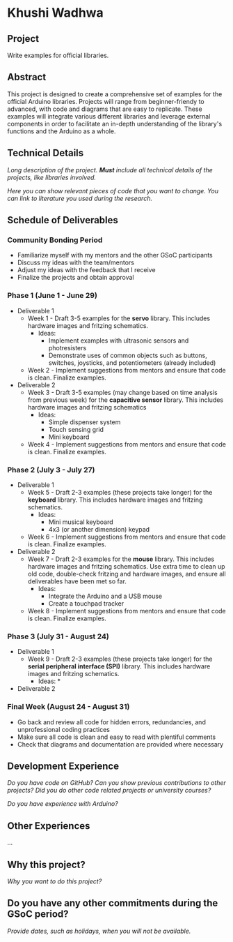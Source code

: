 #  Khushi Wadhwa 

## Project

Write examples for official libraries.

## Abstract

This project is designed to create a comprehensive set of examples for the official Arduino libraries. Projects will range from beginner-friendy to advanced, with code and diagrams that are easy to replicate. These examples will integrate various different libraries and leverage external components in order to facilitate an in-depth understanding of the library's functions and the Arduino as a whole.

## Technical Details

_Long description of the project. **Must** include all technical details of the
projects, like libraries involved._

_Here you can show relevant pieces of code that you want to change. You can
link to literature you used during the research._

## Schedule of Deliverables

### **Community Bonding Period**

* Familiarize myself with my mentors and the other GSoC participants 
* Discuss my ideas with the team/mentors
* Adjust my ideas with the feedback that I receive 
* Finalize the projects and obtain approval

### **Phase 1 (June 1 - June 29)**

* Deliverable 1
  * Week 1 - Draft 3-5 examples for the **servo** library. This includes hardware images and fritzing schematics.
    * Ideas:
      * Implement examples with ultrasonic sensors and photresisters
      * Demonstrate uses of common objects such as buttons, switches, joysticks, and potentiometers (already included)
  * Week 2 - Implement suggestions from mentors and ensure that code is clean. Finalize examples.
* Deliverable 2
  * Week 3 - Draft 3-5 examples (may change based on time analysis from previous week) for the **capacitive sensor** library. This includes hardware images and fritzing schematics
    * Ideas:
      * Simple dispenser system
      * Touch sensing grid
      * Mini keyboard
  * Week 4 - Implement suggestions from mentors and ensure that code is clean. Finalize examples.

### **Phase 2 (July 3 - July 27)**

* Deliverable 1
  * Week 5 - Draft 2-3 examples (these projects take longer) for the **keyboard** library. This includes hardware images and fritzing schematics. 
    * Ideas:
      * Mini musical keyboard
      * 4x3 (or another dimension) keypad
   * Week 6 - Implement suggestions from mentors and ensure that code is clean. Finalize examples.
* Deliverable 2
  * Week 7 - Draft 2-3 examples for the **mouse** library. This includes hardware images and fritzing schematics. Use extra time to clean up old code, double-check fritzing and hardware images, and ensure all deliverables have been met so far.
    * Ideas:
      * Integrate the Arduino and a USB mouse
      * Create a touchpad tracker
  * Week 8 - Implement suggestions from mentors and ensure that code is clean. Finalize examples.

### **Phase 3 (July 31 - August 24)**

* Deliverable 1
  * Week 9 - Draft 2-3 examples (these projects take longer) for the **serial peripheral interface (SPI)** library. This includes hardware images and fritzing schematics.
    * Ideas:
      *  
* Deliverable 2

### **Final Week (August 24 - August 31)**

* Go back and review all code for hidden errors, redundancies, and unprofessional coding practices
* Make sure all code is clean and easy to read with plentiful comments
* Check that diagrams and documentation are provided where necessary 

## Development Experience

_Do you have code on GitHub? Can you show previous contributions to other projects?
Did you do other code related projects or university courses?_

_Do you have experience with Arduino?_

## Other Experiences

...


## Why this project?

_Why you want to do this project?_

## Do you have any other commitments during the GSoC period?

_Provide dates, such as holidays, when you will not be available._

